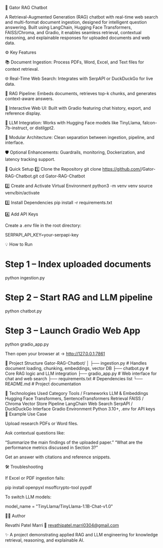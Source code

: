 🧠 Gator RAG Chatbot

A Retrieval-Augmented Generation (RAG) chatbot with real-time web search and multi-format document ingestion, designed for intelligent question answering.
Built using LangChain, Hugging Face Transformers, FAISS/Chroma, and Gradio, it enables seamless retrieval, contextual reasoning, and explainable responses for uploaded documents and web data.

⚙️ Key Features

📚 Document Ingestion: Process PDFs, Word, Excel, and Text files for context retrieval.

🌐 Real-Time Web Search: Integrates with SerpAPI or DuckDuckGo for live data.

🧩 RAG Pipeline: Embeds documents, retrieves top-k chunks, and generates context-aware answers.

💬 Interactive Web UI: Built with Gradio featuring chat history, export, and reference display.

🧠 LLM Integration: Works with Hugging Face models like TinyLlama, falcon-7b-instruct, or distilgpt2.

🧰 Modular Architecture: Clean separation between ingestion, pipeline, and interface.

🛡️ Optional Enhancements: Guardrails, monitoring, Dockerization, and latency tracking support.

🚀 Quick Setup
1️⃣ Clone the Repository
git clone https://github.com/<your-username>/Gator-RAG-Chatbot.git
cd Gator-RAG-Chatbot

2️⃣ Create and Activate Virtual Environment
python3 -m venv venv
source venv/bin/activate       

3️⃣ Install Dependencies
pip install -r requirements.txt

4️⃣ Add API Keys

Create a .env file in the root directory:

SERPAPI_API_KEY=your-serpapi-key

💡 How to Run
# Step 1 – Index uploaded documents
python ingestion.py

# Step 2 – Start RAG and LLM pipeline
python chatbot.py

# Step 3 – Launch Gradio Web App
python gradio_app.py


Then open your browser at → http://127.0.0.1:7861

🧩 Project Structure
Gator-RAG-Chatbot/
│
├── ingestion.py        # Handles document loading, chunking, embeddings, vector DB
├── chatbot.py          # Core RAG logic and LLM integration
├── gradio_app.py       # Web interface for chat and web search
├── requirements.txt    # Dependencies list
└── README.md           # Project documentation

🧱 Technologies Used
Category	Tools / Frameworks
LLM & Embeddings	Hugging Face Transformers, SentenceTransformers
Retrieval	FAISS / Chroma Vector Store
Pipeline	LangChain
Web Search	SerpAPI / DuckDuckGo
Interface	Gradio
Environment	Python 3.10+, .env for API keys
🧪 Example Use Case

Upload research PDFs or Word files.

Ask contextual questions like:

“Summarize the main findings of the uploaded paper.”
“What are the performance metrics discussed in Section 3?”

Get an answer with citations and reference snippets.

🛠 Troubleshooting

If Excel or PDF ingestion fails:

pip install openpyxl msoffcrypto-tool pypdf

To switch LLM models:

model_name = "TinyLlama/TinyLlama-1.1B-Chat-v1.0"

👨‍💻 Author

Revathi Patel Marri
📧 revathipatel.marri0304@gmail.com

✨ A project demonstrating applied RAG and LLM engineering for knowledge retrieval, reasoning, and explainable AI.
